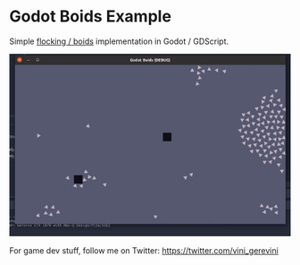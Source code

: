 # Godot Boids Example

Simple [flocking / boids](https://en.wikipedia.org/wiki/Boids) implementation in Godot / GDScript.

![Boids example](https://github.com/viniciusgerevini/godot-boids/blob/main/flocking_sample.gif)


For game dev stuff, follow me on Twitter: https://twitter.com/vini_gerevini
